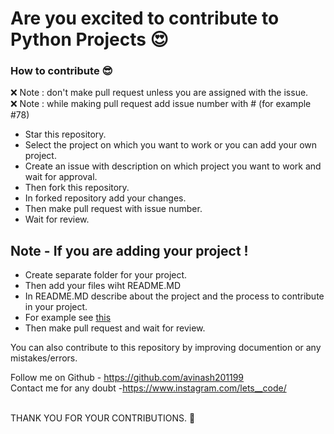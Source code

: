 # Are you excited to contribute to Python Projects  😍



### How to contribute 😎<br>

❌ Note : don't make pull request unless you are assigned with the issue.<br>
❌ Note : while making pull request add issue number with # (for example #78)

* Star this repository.
* Select the project on which you want to work or you can add your own project.
* Create an issue with description on which project you want to work and wait for approval.
* Then fork this repository.
* In forked repository add your changes.
* Then make pull request with issue number.
* Wait for review.

## Note - If you are adding your project !

* Create separate folder for your project.
* Then add your files wiht README.MD
* In README.MD describe about the project and the process to contribute in your project.
* For example see [this](https://github.com/avinash201199/Python-projects-/tree/main/Among_Us)
* Then make pull request and wait for review.

You can also contribute to this repository by improving documention or any mistakes/errors. <br>

Follow me on Github - https://github.com/avinash201199 <br>
Contact me for any doubt -https://www.instagram.com/lets__code/ <br>
<br>

THANK YOU FOR YOUR CONTRIBUTIONS. 💫

